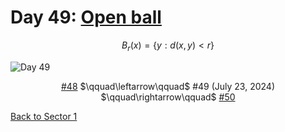 # Day 49: [Open ball](https://en.wikipedia.org/wiki/Ball_(mathematics)#In_general_metric_spaces)

$$B_r(x)=\{y:d(x,y)<r\}$$

<picture><img alt="Day 49" src="0049.png"></picture>

<center><a href="0048.html">#48</a> $\qquad\leftarrow\qquad$ #49 (July 23, 2024) $\qquad\rightarrow\qquad$ <a href="0050.html">#50</a></center>

[Back to Sector 1](../0-63.md)